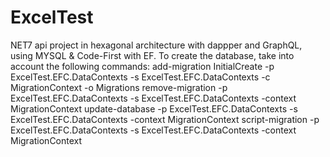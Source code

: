 # ExcelTest
NET7 api project in hexagonal architecture with dappper and GraphQL, using MYSQL & Code-First with EF.
To create the database, take into account the following commands:
  add-migration InitialCreate -p ExcelTest.EFC.DataContexts -s ExcelTest.EFC.DataContexts -c MigrationContext -o Migrations
  remove-migration -p ExcelTest.EFC.DataContexts -s ExcelTest.EFC.DataContexts -context MigrationContext
  update-database -p ExcelTest.EFC.DataContexts -s ExcelTest.EFC.DataContexts -context MigrationContext
  script-migration -p ExcelTest.EFC.DataContexts -s ExcelTest.EFC.DataContexts -context MigrationContext
